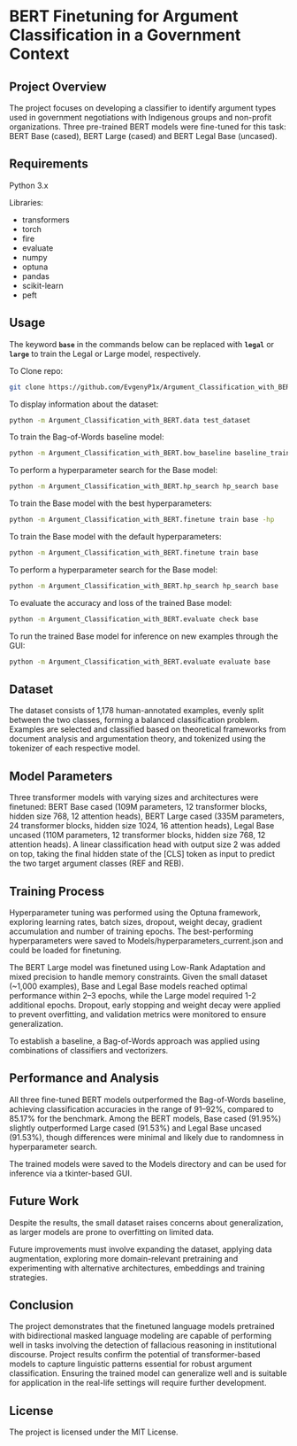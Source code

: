 # BERT Finetuning for Argument Classification in a Government Context

## Project Overview

The project focuses on developing a classifier to identify argument types used in government negotiations with Indigenous groups and non-profit organizations. Three pre-trained BERT models were fine-tuned for this task: BERT Base (cased), BERT Large (cased) and BERT Legal Base (uncased).

## Requirements

Python 3.x

Libraries:
- transformers
- torch
- fire
- evaluate
- numpy
- optuna
- pandas
- scikit-learn
- peft

## Usage

The keyword **`base`** in the commands below can be replaced with **`legal`** or **`large`** to train the Legal or Large model, respectively.

To Clone repo:
```bash
git clone https://github.com/EvgenyP1x/Argument_Classification_with_BERT
```

To display information about the dataset:
```bash
python -m Argument_Classification_with_BERT.data test_dataset
```

To train the Bag-of-Words baseline model:
```bash
python -m Argument_Classification_with_BERT.bow_baseline baseline_train
```

To perform a hyperparameter search for the Base model:
```bash
python -m Argument_Classification_with_BERT.hp_search hp_search base
```

To train the Base model with the best hyperparameters:
```bash
python -m Argument_Classification_with_BERT.finetune train base -hp
```

To train the Base model with the default hyperparameters:
```bash
python -m Argument_Classification_with_BERT.finetune train base
```

To perform a hyperparameter search for the Base model:
```bash
python -m Argument_Classification_with_BERT.hp_search hp_search base
```

To evaluate the accuracy and loss of the trained Base model:
```bash
python -m Argument_Classification_with_BERT.evaluate check base 
```

To run the trained Base model for inference on new examples through the GUI:
```bash
python -m Argument_Classification_with_BERT.evaluate evaluate base
```

## Dataset

The dataset consists of 1,178 human-annotated examples, evenly split between the two classes, forming a balanced classification problem. Examples are selected and classified based on theoretical frameworks from document analysis and argumentation theory, and tokenized using the tokenizer of each respective model.

## Model Parameters

Three transformer models with varying sizes and architectures were finetuned: BERT Base cased (109M parameters, 12 transformer blocks, hidden size 768, 12 attention heads), BERT Large cased (335M parameters, 24 transformer blocks, hidden size 1024, 16 attention heads), Legal Base uncased (110M parameters, 12 transformer blocks, hidden size 768, 12 attention heads). A linear classification head with output size 2 was added on top, taking the final hidden state of the [CLS] token as input to predict the two target argument classes (REF and REB).

## Training Process

Hyperparameter tuning was performed using the Optuna framework, exploring learning rates, batch sizes, dropout, weight decay, gradient accumulation and number of training epochs. The best-performing hyperparameters were saved to Models/hyperparameters_current.json and could be loaded for finetuning.

The BERT Large model was finetuned using Low-Rank Adaptation and mixed precision to handle memory constraints. Given the small dataset (~1,000 examples), Base and Legal Base models reached optimal performance within 2–3 epochs, while the Large model required 1-2 additional epochs. Dropout, early stopping and weight decay were applied to prevent overfitting, and validation metrics were monitored to ensure generalization.

To establish a baseline, a Bag-of-Words approach was applied using combinations of classifiers and vectorizers.

## Performance and Analysis

All three fine-tuned BERT models outperformed the Bag-of-Words baseline, achieving classification accuracies in the range of 91–92%, compared to 85.17% for the benchmark. Among the BERT models, Base cased (91.95%) slightly outperformed Large cased (91.53%) and Legal Base uncased (91.53%), though differences were minimal and likely due to randomness in hyperparameter search.

The trained models were saved to the Models directory and can be used for inference via a tkinter-based GUI.

## Future Work

Despite the results, the small dataset raises concerns about generalization, as larger models are  prone to overfitting on limited data. 

Future improvements must involve expanding the dataset, applying data augmentation, exploring more domain-relevant pretraining and experimenting with alternative architectures, embeddings and training strategies.

## Conclusion

The project demonstrates that the finetuned language models pretrained with bidirectional masked language modeling are capable of performing well in tasks involving the detection of fallacious reasoning in institutional discourse. Project results confirm the potential of transformer-based models to capture linguistic patterns essential for robust argument classification. Ensuring the trained model can generalize well and is suitable for application in the real-life settings will require further development.

## License 

The project is licensed under the MIT License.

